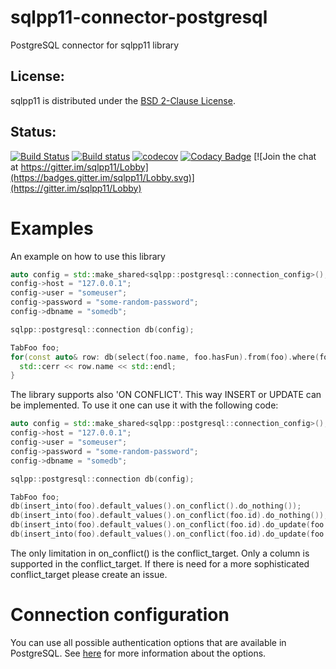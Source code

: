 sqlpp11-connector-postgresql
============================

PostgreSQL connector for sqlpp11 library

License:
-------------
sqlpp11 is distributed under the [BSD 2-Clause License](https://github.com/matthijs/sqlpp11-connector-postgresql/blob/master/LICENSE).

Status:
-------------
[![Build Status](https://travis-ci.org/matthijs/sqlpp11-connector-postgresql.svg?branch=master)](https://travis-ci.org/matthijs/sqlpp11-connector-postgresql?branch=master)
[![Build status](https://ci.appveyor.com/api/projects/status/bmor62aunb03hoeg/branch/master?svg=true)](https://ci.appveyor.com/project/matthijs/sqlpp11-connector-postgresql)
[![codecov](https://codecov.io/gh/matthijs/sqlpp11-connector-postgresql/branch/master/graph/badge.svg)](https://codecov.io/gh/matthijs/sqlpp11-connector-postgresql)
[![Codacy Badge](https://api.codacy.com/project/badge/Grade/ad98471cab324e1093f9554b88e90004)](https://www.codacy.com/app/matthijs_2/sqlpp11-connector-postgresql)
[![Join the chat at https://gitter.im/sqlpp11/Lobby](https://badges.gitter.im/sqlpp11/Lobby.svg)](https://gitter.im/sqlpp11/Lobby)

Examples
========

An example on how to use this library
```c++
auto config = std::make_shared<sqlpp::postgresql::connection_config>();
config->host = "127.0.0.1";
config->user = "someuser";
config->password = "some-random-password";
config->dbname = "somedb";

sqlpp::postgresql::connection db(config);

TabFoo foo;
for(const auto& row: db(select(foo.name, foo.hasFun).from(foo).where(foo.id > 17 and foo.name.like("%bar%"))) {
  std::cerr << row.name << std::endl;
}
```

The library supports also 'ON CONFLICT'. This way INSERT or UPDATE can be implemented. To use it one can use it with the following code:
```c++
auto config = std::make_shared<sqlpp::postgresql::connection_config>();
config->host = "127.0.0.1";
config->user = "someuser";
config->password = "some-random-password";
config->dbname = "somedb";

sqlpp::postgresql::connection db(config);

TabFoo foo;
db(insert_into(foo).default_values().on_conflict().do_nothing());
db(insert_into(foo).default_values().on_conflict(foo.id).do_nothing());
db(insert_into(foo).default_values().on_conflict(foo.id).do_update(foo.name = "some data", foo.hasFun = true);
db(insert_into(foo).default_values().on_conflict(foo.id).do_update(foo.name = "some data", foo.hasFun = true).where(foo.hasFun == false));
```
The only limitation in on_conflict() is the conflict_target. Only a column is supported in the conflict_target. If there is need for a more sophisticated conflict_target please create an issue.

Connection configuration
========================
You can use all possible authentication options that are available in PostgreSQL. See [here](https://www.postgresql.org/docs/10/static/libpq-connect.html#LIBPQ-CONNSTRING) for more information about the options.
